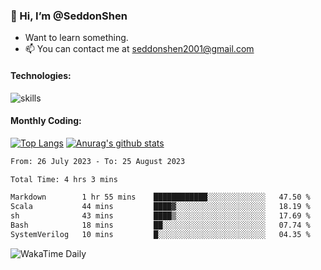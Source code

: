 ### 👋 Hi, I’m @SeddonShen
- Want to learn something.
- 📫 You can contact me at seddonshen2001@gmail.com

#### Technologies:

![skills](https://skillicons.dev/icons?i=scala,js,html,css,bootstrap,jquery,c,cpp,cloudflare,django,docker,flask,git,github,githubactions,linux,latex,mysql,nodejs,ps,php,pr,py,raspberrypi,redis,unreal,v,vscode,vue,bash)

#### Monthly Coding:
[![Top Langs](https://github-readme-stats.vercel.app/api/top-langs?username=seddonshen&show_icons=true&locale=en&layout=compact&hide=html&langs_count=8)](https://github.com/SeddonShen/)
[![Anurag's github stats](https://github-readme-stats.vercel.app/api?username=SeddonShen&count_private=true&show_icons=true)](https://github.com/anuraghazra/github-readme-stats)
<!--START_SECTION:waka-->

```txt
From: 26 July 2023 - To: 25 August 2023

Total Time: 4 hrs 3 mins

Markdown        1 hr 55 mins    ████████████░░░░░░░░░░░░░   47.50 %
Scala           44 mins         ████▓░░░░░░░░░░░░░░░░░░░░   18.19 %
sh              43 mins         ████▒░░░░░░░░░░░░░░░░░░░░   17.69 %
Bash            18 mins         ██░░░░░░░░░░░░░░░░░░░░░░░   07.74 %
SystemVerilog   10 mins         █░░░░░░░░░░░░░░░░░░░░░░░░   04.35 %
```

<!--END_SECTION:waka-->

![WakaTime Daily](https://wakatime.com/share/@seddon2001/61a7e342-5f12-4fea-bf92-1fac161e97d6.svg)
<!---
SeddonShen/SeddonShen is a ✨ special ✨ repository because its `README.md` (this file) appears on your GitHub profile.
You can click the Preview link to take a look at your changes.
--->
